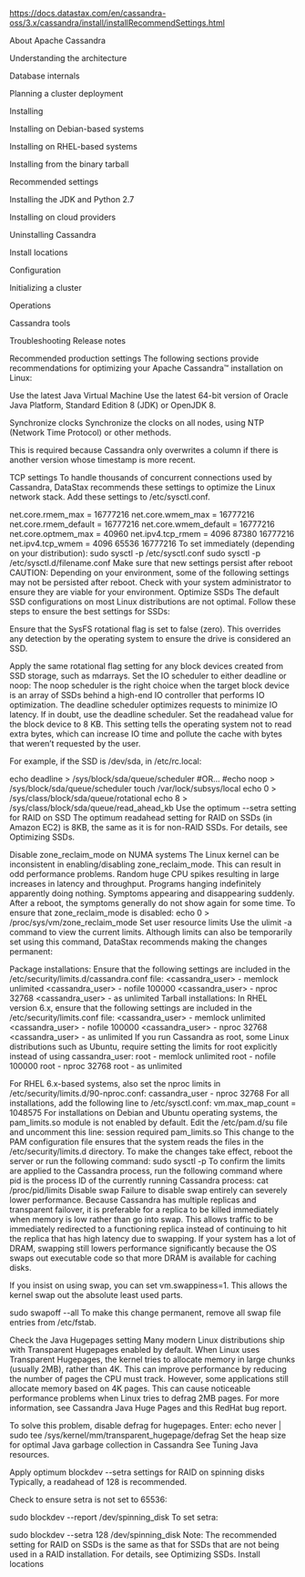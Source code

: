 https://docs.datastax.com/en/cassandra-oss/3.x/cassandra/install/installRecommendSettings.html


About Apache Cassandra

Understanding the architecture

Database internals

Planning a cluster deployment

Installing

Installing on Debian-based systems

Installing on RHEL-based systems

Installing from the binary tarball

Recommended settings

Installing the JDK and Python 2.7

Installing on cloud providers

Uninstalling Cassandra

Install locations

Configuration

Initializing a cluster

Operations

Cassandra tools

Troubleshooting
Release notes

Recommended production settings
The following sections provide recommendations for optimizing your Apache Cassandra™ installation on Linux:

Use the latest Java Virtual Machine
Use the latest 64-bit version of Oracle Java Platform, Standard Edition 8 (JDK) or OpenJDK 8.

Synchronize clocks
Synchronize the clocks on all nodes, using NTP (Network Time Protocol) or other methods.

This is required because Cassandra only overwrites a column if there is another version whose timestamp is more recent.

TCP settings
To handle thousands of concurrent connections used by Cassandra, DataStax recommends these settings to optimize the Linux network stack. Add these settings to /etc/sysctl.conf.


net.core.rmem_max = 16777216
        net.core.wmem_max = 16777216
        net.core.rmem_default = 16777216
        net.core.wmem_default = 16777216
        net.core.optmem_max = 40960
        net.ipv4.tcp_rmem = 4096 87380 16777216
        net.ipv4.tcp_wmem = 4096 65536 16777216
To set immediately (depending on your distribution):
sudo sysctl -p /etc/sysctl.conf
sudo sysctl -p /etc/sysctl.d/filename.conf
Make sure that new settings persist after reboot
CAUTION: Depending on your environment, some of the following settings may not be persisted after reboot. Check with your system administrator to ensure they are viable for your environment.
Optimize SSDs
The default SSD configurations on most Linux distributions are not optimal. Follow these steps to ensure the best settings for SSDs:

Ensure that the SysFS rotational flag is set to false (zero).
This overrides any detection by the operating system to ensure the drive is considered an SSD.

Apply the same rotational flag setting for any block devices created from SSD storage, such as mdarrays.
Set the IO scheduler to either deadline or noop:
The noop scheduler is the right choice when the target block device is an array of SSDs behind a high-end IO controller that performs IO optimization.
The deadline scheduler optimizes requests to minimize IO latency. If in doubt, use the deadline scheduler.
Set the readahead value for the block device to 8 KB.
This setting tells the operating system not to read extra bytes, which can increase IO time and pollute the cache with bytes that weren’t requested by the user.

For example, if the SSD is /dev/sda, in /etc/rc.local:

echo deadline > /sys/block/sda/queue/scheduler
              #OR...
              #echo noop > /sys/block/sda/queue/scheduler
              touch /var/lock/subsys/local
              echo 0 > /sys/class/block/sda/queue/rotational
              echo 8 > /sys/class/block/sda/queue/read_ahead_kb
Use the optimum --setra setting for RAID on SSD
The optimum readahead setting for RAID on SSDs (in Amazon EC2) is 8KB, the same as it is for non-RAID SSDs. For details, see Optimizing SSDs.

Disable zone_reclaim_mode on NUMA systems
The Linux kernel can be inconsistent in enabling/disabling zone_reclaim_mode. This can result in odd performance problems.
Random huge CPU spikes resulting in large increases in latency and throughput.
Programs hanging indefinitely apparently doing nothing.
Symptoms appearing and disappearing suddenly.
After a reboot, the symptoms generally do not show again for some time.
To ensure that zone_reclaim_mode is disabled:
echo 0 > /proc/sys/vm/zone_reclaim_mode
Set user resource limits
Use the ulimit -a command to view the current limits. Although limits can also be temporarily set using this command, DataStax recommends making the changes permanent:

Package installations: Ensure that the following settings are included in the /etc/security/limits.d/cassandra.conf file:
<cassandra_user> - memlock unlimited
          <cassandra_user> - nofile 100000
          <cassandra_user> - nproc 32768
          <cassandra_user> - as unlimited
Tarball installations: In RHEL version 6.x, ensure that the following settings are included in the /etc/security/limits.conf file:
<cassandra_user> - memlock unlimited
          <cassandra_user> - nofile 100000
          <cassandra_user> - nproc 32768
          <cassandra_user> - as unlimited
If you run Cassandra as root, some Linux distributions such as Ubuntu, require setting the limits for root explicitly instead of using cassandra_user:
root - memlock unlimited
          root - nofile 100000
          root - nproc 32768
          root - as unlimited

For RHEL 6.x-based systems, also set the nproc limits in /etc/security/limits.d/90-nproc.conf:
cassandra_user - nproc 32768
For all installations, add the following line to /etc/sysctl.conf:
vm.max_map_count = 1048575
For installations on Debian and Ubuntu operating systems, the pam_limits.so module is not enabled by default. Edit the /etc/pam.d/su file and uncomment this line:
session    required   pam_limits.so
This change to the PAM configuration file ensures that the system reads the files in the /etc/security/limits.d directory.
To make the changes take effect, reboot the server or run the following command:
sudo sysctl -p
To confirm the limits are applied to the Cassandra process, run the following command where pid is the process ID of the currently running Cassandra process:
cat /proc/pid/limits
Disable swap
Failure to disable swap entirely can severely lower performance. Because Cassandra has multiple replicas and transparent failover, it is preferable for a replica to be killed immediately when memory is low rather than go into swap. This allows traffic to be immediately redirected to a functioning replica instead of continuing to hit the replica that has high latency due to swapping. If your system has a lot of DRAM, swapping still lowers performance significantly because the OS swaps out executable code so that more DRAM is available for caching disks.

If you insist on using swap, you can set vm.swappiness=1. This allows the kernel swap out the absolute least used parts.

sudo swapoff --all
To make this change permanent, remove all swap file entries from /etc/fstab.

Check the Java Hugepages setting
Many modern Linux distributions ship with Transparent Hugepages enabled by default. When Linux uses Transparent Hugepages, the kernel tries to allocate memory in large chunks (usually 2MB), rather than 4K. This can improve performance by reducing the number of pages the CPU must track. However, some applications still allocate memory based on 4K pages. This can cause noticeable performance problems when Linux tries to defrag 2MB pages. For more information, see Cassandra Java Huge Pages and this RedHat bug report.

To solve this problem, disable defrag for hugepages. Enter:
echo never | sudo tee /sys/kernel/mm/transparent_hugepage/defrag
Set the heap size for optimal Java garbage collection in Cassandra
See Tuning Java resources.

Apply optimum blockdev --setra settings for RAID on spinning disks
Typically, a readahead of 128 is recommended.

Check to ensure setra is not set to 65536:

sudo blockdev --report /dev/spinning_disk
To set setra:

sudo blockdev --setra 128 /dev/spinning_disk
Note: The recommended setting for RAID on SSDs is the same as that for SSDs that are not being used in a RAID installation. For details, see Optimizing SSDs.
Install locations

